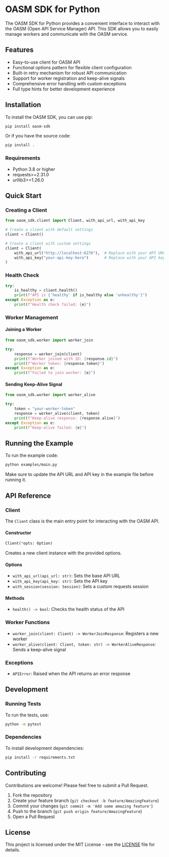 # OASM SDK for Python

The OASM SDK for Python provides a convenient interface to interact with the OASM (Open API Service Manager) API. This SDK allows you to easily manage workers and communicate with the OASM service.

## Features

- Easy-to-use client for OASM API
- Functional options pattern for flexible client configuration
- Built-in retry mechanism for robust API communication
- Support for worker registration and keep-alive signals
- Comprehensive error handling with custom exceptions
- Full type hints for better development experience

## Installation

To install the OASM SDK, you can use pip:

```bash
pip install oasm-sdk
```

Or if you have the source code:

```bash
pip install .
```

### Requirements

- Python 3.8 or higher
- requests>=2.31.0
- urllib3>=1.26.0

## Quick Start

### Creating a Client

```python
from oasm_sdk.client import Client, with_api_url, with_api_key

# Create a client with default settings
client = Client()

# Create a client with custom settings
client = Client(
    with_api_url("http://localhost:6276"),  # Replace with your API URL
    with_api_key("your-api-key-here")       # Replace with your API key
)
```

### Health Check

```python
try:
    is_healthy = client.health()
    print(f"API is {'healthy' if is_healthy else 'unhealthy'}")
except Exception as e:
    print(f"Health check failed: {e}")
```

### Worker Management

#### Joining a Worker

```python
from oasm_sdk.worker import worker_join

try:
    response = worker_join(client)
    print(f"Worker joined with ID: {response.id}")
    print(f"Worker token: {response.token}")
except Exception as e:
    print(f"Failed to join worker: {e}")
```

#### Sending Keep-Alive Signal

```python
from oasm_sdk.worker import worker_alive

try:
    token = "your-worker-token"
    response = worker_alive(client, token)
    print(f"Keep-alive response: {response.alive}")
except Exception as e:
    print(f"Keep-alive failed: {e}")
```

## Running the Example

To run the example code:

```bash
python examples/main.py
```

Make sure to update the API URL and API key in the example file before running it.

## API Reference

### Client

The `Client` class is the main entry point for interacting with the OASM API.

#### Constructor

```python
Client(*opts: Option)
```

Creates a new client instance with the provided options.

#### Options

- `with_api_url(api_url: str)`: Sets the base API URL
- `with_api_key(api_key: str)`: Sets the API key
- `with_session(session: Session)`: Sets a custom requests session

#### Methods

- `health() -> bool`: Checks the health status of the API

### Worker Functions

- `worker_join(client: Client) -> WorkerJoinResponse`: Registers a new worker
- `worker_alive(client: Client, token: str) -> WorkerAliveResponse`: Sends a keep-alive signal

### Exceptions

- `APIError`: Raised when the API returns an error response

## Development

### Running Tests

To run the tests, use:

```bash
python -m pytest
```

### Dependencies

To install development dependencies:

```bash
pip install -r requirements.txt
```

## Contributing

Contributions are welcome! Please feel free to submit a Pull Request.

1. Fork the repository
2. Create your feature branch (`git checkout -b feature/AmazingFeature`)
3. Commit your changes (`git commit -m 'Add some amazing feature'`)
4. Push to the branch (`git push origin feature/AmazingFeature`)
5. Open a Pull Request

## License

This project is licensed under the MIT License - see the [LICENSE](LICENSE) file for details.
